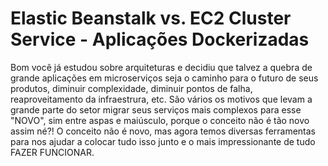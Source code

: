 # Elastic Beanstalk vs. EC2 Cluster Service - Aplicações Dockerizadas

Bom você já estudou sobre arquiteturas e decidiu que talvez a quebra de grande aplicações em microserviços seja o caminho para o futuro de seus produtos, diminuir complexidade, diminuir pontos de falha, reaproveitamento da infraestrura, etc. São vários os motivos que levam a grande parte do setor migrar seus serviços mais complexos para esse "NOVO", sim entre aspas e maiúsculo, porque o conceito não é tão novo assim né?! O conceito não é novo, mas agora temos diversas ferramentas para nos ajudar a colocar tudo isso junto e o mais impressionante de tudo FAZER FUNCIONAR.

